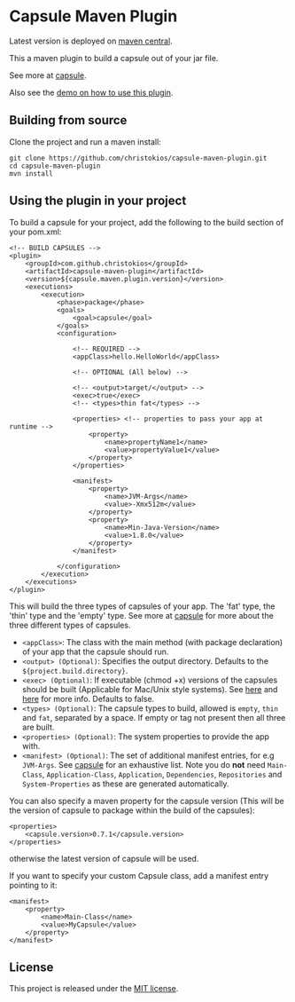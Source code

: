 Capsule Maven Plugin
====================

Latest version is deployed on [maven central](http://search.maven.org/#artifactdetails%7Ccom.github.christokios%7Ccapsule-maven-plugin%7C0.7.1%7Cmaven-plugin).

This a maven plugin to build a capsule out of your jar file.

See more at [capsule](https://github.com/puniverse/capsule).

Also see the [demo on how to use this plugin](https://github.com/christokios/capsule-maven-plugin-demo).

## Building from source
Clone the project and run a maven install:

```
git clone https://github.com/christokios/capsule-maven-plugin.git
cd capsule-maven-plugin
mvn install
```

## Using the plugin in your project
To build a capsule for your project, add the following to the build section of your pom.xml:

```
<!-- BUILD CAPSULES -->
<plugin>
	<groupId>com.github.christokios</groupId>
	<artifactId>capsule-maven-plugin</artifactId>
	<version>${capsule.maven.plugin.version}</version>
	<executions>
		<execution>
			<phase>package</phase>
			<goals>
				<goal>capsule</goal>
			</goals>
			<configuration>

				<!-- REQUIRED -->
				<appClass>hello.HelloWorld</appClass>

				<!-- OPTIONAL (All below) -->
				
				<!-- <output>target/</output> -->
				<exec>true</exec>
				<!-- <types>thin fat</types> -->
				
				<properties> <!-- properties to pass your app at runtime -->
					<property>
						<name>propertyName1</name>
						<value>propertyValue1</value>
					</property>
				</properties>
				
				<manifest>
					<property>
						<name>JVM-Args</name>
						<value>-Xmx512m</value>
					</property>
					<property>
						<name>Min-Java-Version</name>
						<value>1.8.0</value>
					</property>
				</manifest>

			</configuration>
		</execution>
	</executions>
</plugin>
```

This will build the three types of capsules of your app. The 'fat' type, the 'thin' type and the 'empty' type.
See more at [capsule](https://github.com/puniverse/capsule) for more about the three different types of capsules.

* `<appClass>`: The class with the main method (with package declaration) of your app that the capsule should run.
* `<output> (Optional)`: Specifies the output directory. Defaults to the `${project.build.directory}`.
* `<exec> (Optional)`: If executable (chmod +x) versions of the capsules should be built (Applicable for Mac/Unix style systems). See [here](https://github.com/brianm/really-executable-jars-maven-plugin) and [here](http://skife.org/java/unix/2011/06/20/really_executable_jars.html) for more info. Defaults to false.
* `<types> (Optional)`: The capsule types to build, allowed is `empty`, `thin` and `fat`, separated by a space. If empty or tag not present then all three are built.
* `<properties> (Optional)`: The system properties to provide the app with.
* `<manifest> (Optional)`: The set of additional manifest entries, for e.g `JVM-Args`. See [capsule](https://github.com/puniverse/capsule) for an exhaustive list. Note you do **not** need `Main-Class`, `Application-Class`, `Application`, `Dependencies`, `Repositories` and `System-Properties` as these are generated automatically.

You can also specify a maven property for the capsule version (This will be the version of capsule to package within the build of the capsules):

```
<properties>
	<capsule.version>0.7.1</capsule.version>
</properties>
```

otherwise the latest version of capsule will be used.

If you want to specify your custom Capsule class, add a manifest entry pointing to it:

```
<manifest>
	<property>
		<name>Main-Class</name>
		<value>MyCapsule</value>
	</property>
</manifest>
```

## License

This project is released under the [MIT license](http://opensource.org/licenses/MIT).

